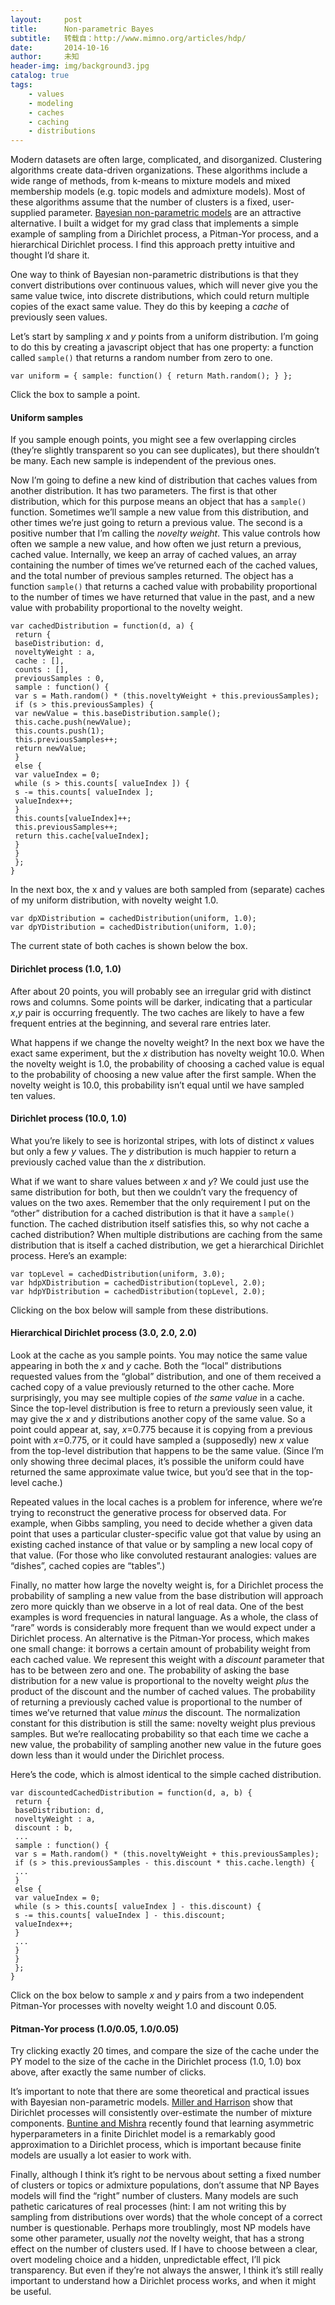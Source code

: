 ```yaml
---
layout:     post
title:      Non-parametric Bayes
subtitle:   转载自：http://www.mimno.org/articles/hdp/
date:       2014-10-16
author:     未知
header-img: img/background3.jpg
catalog: true
tags:
    - values
    - modeling
    - caches
    - caching
    - distributions
---
```


Modern datasets are often large, complicated, and disorganized.
Clustering algorithms create data-driven organizations.
These algorithms include a wide range of methods, from k-means to mixture models and mixed membership models (e.g. topic models and admixture models).
Most of these algorithms assume that the number of clusters is a fixed, user-supplied parameter.
[Bayesian non-parametric models](https://www.cs.princeton.edu/~blei/papers/GershmanBlei2012.pdf) are an attractive alternative.
I built a widget for my grad class that implements a simple example of sampling from a Dirichlet process, a Pitman-Yor process, and a hierarchical Dirichlet process.
I find this approach pretty intuitive and thought I’d share it.



One way to think of Bayesian non-parametric distributions is that they convert distributions over continuous values, which will never give you the same value twice, into discrete distributions, which could return multiple copies of the exact same value.
They do this by keeping a *cache* of previously seen values.

Let’s start by sampling *x* and *y* points from a uniform distribution.
I’m going to do this by creating a javascript object that has one property: a function called `sample()` that returns a random number from zero to one.

```
var uniform = { sample: function() { return Math.random(); } };

```

Click the box to sample a point.

#### Uniform samples


If you sample enough points, you might see a few overlapping circles (they’re slightly transparent so you can see duplicates), but there shouldn’t be many.
Each new sample is independent of the previous ones.

Now I’m going to define a new kind of distribution that caches values from another distribution.
It has two parameters.
The first is that other distribution, which for this purpose means an object that has a `sample()` function.
Sometimes we’ll sample a new value from this distribution, and other times we’re just going to return a previous value.
The second is a positive number that I’m calling the *novelty weight*. 
This value controls how often we sample a new value, and how often we just return a previous, cached value.
Internally, we keep an array of cached values, an array containing the number of times we’ve returned each of the cached values, and the total number of previous samples returned.
The object has a function `sample()` that returns a cached value with probability proportional to the number of times we have returned that value in the past, and a new value with probability proportional to the novelty weight.

```
var cachedDistribution = function(d, a) {
 return {
 baseDistribution: d,
 noveltyWeight : a,
 cache : [],
 counts : [],
 previousSamples : 0,
 sample : function() {
 var s = Math.random() * (this.noveltyWeight + this.previousSamples);
 if (s > this.previousSamples) {
 var newValue = this.baseDistribution.sample();
 this.cache.push(newValue);
 this.counts.push(1);
 this.previousSamples++;
 return newValue;
 }
 else {
 var valueIndex = 0;
 while (s > this.counts[ valueIndex ]) {
 s -= this.counts[ valueIndex ];
 valueIndex++;
 }
 this.counts[valueIndex]++;
 this.previousSamples++;
 return this.cache[valueIndex];
 }
 }
 };
}

```

In the next box, the x and y values are both sampled from (separate) caches of my uniform distribution, with novelty weight 1.0.

```
var dpXDistribution = cachedDistribution(uniform, 1.0);
var dpYDistribution = cachedDistribution(uniform, 1.0);

```

The current state of both caches is shown below the box.

#### Dirichlet process (1.0, 1.0)


After about 20 points, you will probably see an irregular grid with distinct rows and columns.
Some points will be darker, indicating that a particular *x*,*y* pair is occurring frequently.
The two caches are likely to have a few frequent entries at the beginning, and several rare entries later.

What happens if we change the novelty weight? 
In the next box we have the exact same experiment, but the *x* distribution has novelty weight 10.0.
When the novelty weight is 1.0, the probability of choosing a cached value is equal to the probability of choosing a new value after the first sample.
When the novelty weight is 10.0, this probability isn’t equal until we have sampled ten values.

#### Dirichlet process (10.0, 1.0)


What you’re likely to see is horizontal stripes, with lots of distinct *x* values but only a few *y* values.
The *y* distribution is much happier to return a previously cached value than the *x* distribution.

What if we want to share values between *x* and *y*? 
We could just use the same distribution for both, but then we couldn’t vary the frequency of values on the two axes. 
Remember that the only requirement I put on the “other” distribution for a cached distribution is that it have a `sample()` function.
The cached distribution itself satisfies this, so why not cache a cached distribution?
When multiple distributions are caching from the same distribution that is itself a cached distribution, we get a hierarchical Dirichlet process.
Here’s an example:

```
var topLevel = cachedDistribution(uniform, 3.0);
var hdpXDistribution = cachedDistribution(topLevel, 2.0);
var hdpYDistribution = cachedDistribution(topLevel, 2.0);

```

Clicking on the box below will sample from these distributions.

#### Hierarchical Dirichlet process (3.0, 2.0, 2.0)


Look at the cache as you sample points. 
You may notice the same value appearing in both the *x* and *y* cache.
Both the “local” distributions requested values from the “global” distribution, and one of them received a cached copy of a value previously returned to the other cache.
More surprisingly, you may see multiple copies of *the same value* in a cache.
Since the top-level distribution is free to return a previously seen value, it may give the *x* and *y* distributions another copy of the same value.
So a point could appear at, say, *x*=0.775 because it is copying from a previous point with *x*=0.775, or it could have sampled a (supposedly) new *x* value from the top-level distribution that happens to be the same value.
(Since I’m only showing three decimal places, it’s possible the uniform could have returned the same approximate value twice, but you’d see that in the top-level cache.)

Repeated values in the local caches is a problem for inference, where we’re trying to reconstruct the generative process for observed data.
For example, when Gibbs sampling, you need to decide whether a given data point that uses a particular cluster-specific value got that value by using an existing cached instance of that value or by sampling a new local copy of that value.
(For those who like convoluted restaurant analogies: values are “dishes”, cached copies are “tables”.)

Finally, no matter how large the novelty weight is, for a Dirichlet process the probability of sampling a new value from the base distribution will approach zero more quickly than we observe in a lot of real data.
One of the best examples is word frequencies in natural language.
As a whole, the class of “rare” words is considerably more frequent than we would expect under a Dirichlet process.
An alternative is the Pitman-Yor process, which makes one small change: it borrows a certain amount of probability weight from each cached value.
We represent this weight with a *discount* parameter that has to be between zero and one.
The probability of asking the base distribution for a new value is proportional to the novelty weight *plus* the product of the discount and the number of cached values.
The probability of returning a previously cached value is proportional to the number of times we’ve returned that value *minus* the discount.
The normalization constant for this distribution is still the same: novelty weight plus previous samples.
But we’re reallocating probability so that each time we cache a new value, the probability of sampling another new value in the future goes down less than it would under the Dirichlet process.

Here’s the code, which is almost identical to the simple cached distribution.

```
var discountedCachedDistribution = function(d, a, b) {
 return {
 baseDistribution: d,
 noveltyWeight : a,
 discount : b,
 ...
 sample : function() {
 var s = Math.random() * (this.noveltyWeight + this.previousSamples);
 if (s > this.previousSamples - this.discount * this.cache.length) {
 ...
 }
 else {
 var valueIndex = 0;
 while (s > this.counts[ valueIndex ] - this.discount) {
 s -= this.counts[ valueIndex ] - this.discount;
 valueIndex++;
 }
 ...
 }
 }
 };
}

```

Click on the box below to sample *x* and *y* pairs from a two independent Pitman-Yor processes with novelty weight 1.0 and discount 0.05.

#### Pitman-Yor process (1.0/0.05, 1.0/0.05)


Try clicking exactly 20 times, and compare the size of the cache under the PY model to the size of the cache in the Dirichlet process (1.0, 1.0) box above, after exactly the same number of clicks.

It’s important to note that there are some theoretical and practical issues with Bayesian non-parametric models.
[Miller and Harrison](http://papers.nips.cc/paper/4880-a-simple-example-of-dirichlet-process-mixture-inconsistency-for-the-number-of-components.pdf) show that Dirichlet processes will consistently over-estimate the number of mixture components.
[Buntine and Mishra](http://mimno.infosci.cornell.edu/info6150/readings/p881-buntine.pdf) recently found that learning asymmetric hyperparameters in a finite Dirichlet model is a remarkably good approximation to a Dirichlet process, which is important because finite models are usually a lot easier to work with.

Finally, although I think it’s right to be nervous about setting a fixed number of clusters or topics or admixture populations, don’t assume that NP Bayes models will find the “right” number of clusters.
Many models are such pathetic caricatures of real processes (hint: I am not writing this by sampling from distributions over words) that the whole concept of a correct number is questionable.
Perhaps more troublingly, most NP models have some other parameter, usually *not* the novelty weight, that has a strong effect on the number of clusters used.
If I have to choose between a clear, overt modeling choice and a hidden, unpredictable effect, I’ll pick transparency.
But even if they’re not always the answer, I think it’s still really important to understand how a Dirichlet process works, and when it might be useful.
